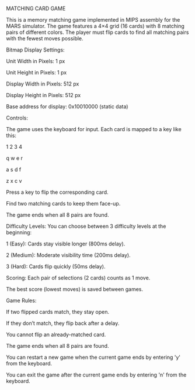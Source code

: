 MATCHING CARD GAME

This is a memory matching game implemented in MIPS assembly for the MARS simulator. The game features a 4×4 grid (16 cards) with 8 matching pairs of different colors. The player must flip cards to find all matching pairs with the fewest moves possible.

Bitmap Display Settings:

Unit Width in Pixels: 1 px

Unit Height in Pixels: 1 px

Display Width in Pixels: 512 px

Display Height in Pixels: 512 px

Base address for display: 0x10010000 (static data)

Controls:

The game uses the keyboard for input. Each card is mapped to a key like this:

1  2  3  4

q  w  e  r

a  s  d  f

z  x  c  v

Press a key to flip the corresponding card.

Find two matching cards to keep them face-up.

The game ends when all 8 pairs are found.

Difficulty Levels: You can choose between 3 difficulty levels at the beginning:

1 (Easy): Cards stay visible longer (800ms delay).

2 (Medium): Moderate visibility time (200ms delay).

3 (Hard): Cards flip quickly (50ms delay).

Scoring: Each pair of selections (2 cards) counts as 1 move.

The best score (lowest moves) is saved between games.

Game Rules:

If two flipped cards match, they stay open.

If they don’t match, they flip back after a delay.

You cannot flip an already-matched card.

The game ends when all 8 pairs are found.

You can restart a new game when the current game ends by entering 'y' from the keyboard.

You can exit the game after the current game ends by entering 'n' from the keyboard.
